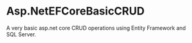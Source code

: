 # Asp.NetEFCoreBasicCRUD
A very basic asp.net core CRUD operations using Entity Framework and SQL Server.
